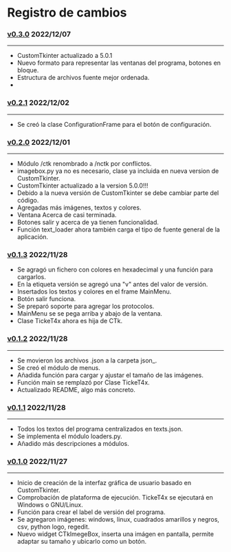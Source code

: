 # Registro de cambios

### [v0.3.0](https://github.com/Michelzxc/TickeT4x/) 2022/12/07

---

+ CustomTkinter actualizado a 5.0.1
+ Nuevo formato para representar las ventanas del programa, botones en bloque.
+ Estructura de archivos fuente mejor ordenada.
+ 


### [v0.2.1](https://github.com/Michelzxc/TickeT4x/tree/bf0972c79b7c79c3b0246ed9b3f514291db192b1) 2022/12/02

---

+ Se creó la clase ConfigurationFrame para el botón de configuración.

### [v0.2.0](https://github.com/Michelzxc/TickeT4x/tree/3b84c97f7e8cc56ddb0d5238c390cd694775e2c8) 2022/12/01

---

+ Módulo /ctk renombrado a /nctk por conflictos.
+ imagebox.py ya no es necesario, clase ya incluida en nueva version de CustomTkinter.
+ CustomTkinter actualizado a la version 5.0.0!!!
+ Debido a la nueva versión de CustomTkinter se debe cambiar parte del código.
+ Agregadas más imágenes, textos y colores.
+ Ventana Acerca de casi terminada.
+ Botones salir y acerca de ya tienen funcionalidad.
+ Función text_loader ahora también carga el tipo de fuente general de la aplicación.

### [v0.1.3](https://github.com/Michelzxc/TickeT4x/tree/42968c1f6a72df04e78071162437ef4ae8adeb80) 2022/11/28

+ Se agragó un fichero con colores en hexadecimal y una función para cargarlos.
+ En la etiqueta versión se agregó una "v" antes del valor de versión.
+ Insertados los textos y colores en el frame MainMenu.
+ Botón salir funciona.
+ Se preparó soporte para agregar los protocolos.
+ MainMenu se se pega arriba y abajo de la ventana.
+ Clase TickeT4x ahora es hija de CTk.

### [v0.1.2](https://github.com/Michelzxc/TickeT4x/tree/7a2578523f1817815aa824f23bbb08cef13efa73) 2022/11/28

---

+ Se movieron los archivos .json a la carpeta json_.
+ Se creó el módulo de menus.
+ Añadida función para cargar y ajustar el tamaño de las imágenes.
+ Función main se remplazó por Clase TickeT4x.
+ Actualizado README, algo más concreto.

### [v0.1.1](https://github.com/Michelzxc/TickeT4x/tree/ee7c86da93de201692082c67b7eda254b18d0990) 2022/11/28

---

+ Todos los textos del programa centralizados en texts.json.
+ Se implementa el módulo loaders.py.
+ Añadido más descripciones a módulos.

### [v0.1.0](https://github.com/Michelzxc/TickeT4x/tree/33a117fa5c8a174323f2c2c48394484e7898797c) 2022/11/27

---

+ Inicio de creación de la interfaz gráfica de usuario basado en CustomTkinter.
+ Comprobación de plataforma de ejecución. TickeT4x se ejecutará en Windows o GNU/Linux.
+ Función para crear el label de versión del programa.
+ Se agregaron imágenes: windows, linux, cuadrados amarillos y negros, csv, python logo, regedit.
+ Nuevo widget CTkImegeBox, inserta una imágen en pantalla, permite adaptar su tamaño y ubicarlo como un botón.
